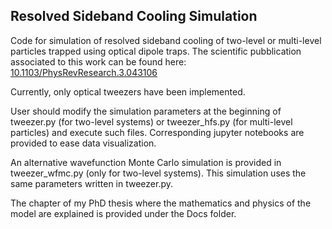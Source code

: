 ## Resolved Sideband Cooling Simulation

Code for simulation of resolved sideband cooling of two-level or multi-level
particles trapped using optical dipole traps. The scientific pubblication associated
to this work can be found here:
[10.1103/PhysRevResearch.3.043106](https://doi.org/10.1103/PhysRevResearch.3.043106)

Currently, only optical tweezers have been implemented.

User should modify the simulation parameters at the beginning of tweezer.py
(for two-level systems) or tweezer_hfs.py (for multi-level particles) and execute
such files. Corresponding jupyter notebooks are provided to ease data
visualization.

An alternative wavefunction Monte Carlo simulation is provided in tweezer_wfmc.py
(only for two-level systems). This simulation uses the same parameters written in
tweezer.py.

The chapter of my PhD thesis where the mathematics and physics of the model are
explained is provided under the Docs folder.
